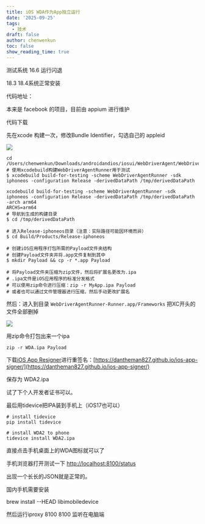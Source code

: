 ```yaml
---
title: iOS WDA作为App独立运行
date: '2025-09-25'
tags:
  - 技术
draft: false
author: chenwenkun
toc: false
show_reading_time: true
---
```

测试系统 16.6 运行闪退

18.3 18.4系统正常安装

代码地址：

本来是 facebook 的项目，目前由 appium 进行维护

代码下载

先在xcode 构建一次，修改Bundle Identifier，勾选自己的 appleid

![](https://prod-files-secure.s3.us-west-2.amazonaws.com/c205fb54-92b2-4987-8be3-972b67d27acc/cb756a73-27bc-4b0d-951a-858df3344b59/image.png?X-Amz-Algorithm=AWS4-HMAC-SHA256&X-Amz-Content-Sha256=UNSIGNED-PAYLOAD&X-Amz-Credential=ASIAZI2LB466QTOK2ERX%2F20251004%2Fus-west-2%2Fs3%2Faws4_request&X-Amz-Date=20251004T181303Z&X-Amz-Expires=3600&X-Amz-Security-Token=IQoJb3JpZ2luX2VjEMn%2F%2F%2F%2F%2F%2F%2F%2F%2F%2FwEaCXVzLXdlc3QtMiJIMEYCIQCJiDIZpWIzCqqzvKbasUjCzl%2FpQrq7dvD3csysKKp1ZwIhAL458Gx5iH22qN%2BRerXdkVpJe1gdGA5z110nX58erjFwKv8DCGIQABoMNjM3NDIzMTgzODA1IgyZou47nI%2BK%2BIKKimwq3AN%2F6Q597M6HJNiLmwhU5DwRiYq17%2FonHFVJ4NWHweRYLmLDFG%2BudsGHOhGld8MxFfOZ%2BaQwMsrYFgrqtDQ9qHRHe4CN2Tuv%2FPLI4GR2uVpe3l78QxCS74bhZLK37OBkU2dA66em1EVO5%2BXTzftTi6e7kALuAdTv5MSUVESkbVaRBLiBXD2wPnGIGxBG1%2FNZ2kflHD77Bkle%2BZT9jnlOW9jjP%2FpNGpPqCBenrI3%2FkIcVHw7K156qilZvGWZ92erSCOzy24SSrh%2FQTgkqvjnOW7S76eWiVH5gEXLjvbPdrjuMP01INralXXL%2FNHwSHv0BNcoCybuNCKdbHDIizzhkrnRu9kac7y5GDlMmZRVqD4U7DjdYbicyN%2BWI38TjNWEvVY%2Bh4zSLSxNjUHCuixMHAa%2BYGLdX01RLIkTvxTzbqSkL8EEzs5MpQd1XaiII0oI6GoolhjlyQfgc3OmREUko%2B2nGFKKoLdlKnsGHekcyheL7gLI64FlpbSjv7DhPdVtflOfb0VUZ47O1fpxduZpoAlvVw%2Fc9LUATmxm58R4SLbtrDYCY6I9f0a6yDGtp0L0dx0DpNh4BofL71Rvb5ci6RArO%2BEXXD%2BK0%2BfxBQ5LdzEPsV8EjpkqLnerB3H4frTDjooXHBjqkARqrwRD1x5oSUP81PZmdH2VWPUkHgGrIdQXllGvYyshsIpCrben2GZS3YaumGQ1cPCSeXb1hMZaspf%2BUiBrLkYENPa1543TltrYpnJFnEuBQCELH36SZtNDFgyKANAn8vlVzHDvBbngwqcXHAGdTxk7ayHT1uRUwUJ1eDsXMp4Dap%2BeHEs8KBL50i9RxQ%2FQecnLai%2FISEW680aZxcCx62FxR%2FFKy&X-Amz-Signature=1c1a9d090b9bc5ac83ca7378389d934d2ad29ce22a282d61f0cd7a33683e1e6c&X-Amz-SignedHeaders=host&x-amz-checksum-mode=ENABLED&x-id=GetObject)

```shell
cd /Users/chenwenkun/Downloads/androidandios/iosui/WebDriverAgent/WebDriverAgent
# 使用xcodebuild构建WebDriverAgentRunner用于测试
$ xcodebuild build-for-testing -scheme WebDriverAgentRunner -sdk iphoneos -configuration Release -derivedDataPath /tmp/derivedDataPath

xcodebuild build-for-testing -scheme WebDriverAgentRunner -sdk iphoneos -configuration Release -derivedDataPath /tmp/derivedDataPath -arch arm64
ARCHS=arm64
# 导航到生成的构建目录
$ cd /tmp/derivedDataPath

# 进入Release-iphoneos目录（注意：实际路径可能因环境而异）
$ cd Build/Products/Release-iphoneos

# 创建iOS应用程序打包所需的Payload文件夹结构
# 创建Payload文件夹并将.app文件复制到其中
$ mkdir Payload && cp -r *.app Payload

# 将Payload文件夹压缩为zip文件，然后将扩展名更改为.ipa
# .ipa文件是iOS应用程序的标准分发格式
# 可以使用zip命令进行压缩：zip -r MyApp.ipa Payload
# 或者也可以通过文件管理器进行压缩，然后手动更改扩展名
```

然后：进入到目录 `WebDriverAgentRunner-Runner.app/Frameworks` 把XC开头的文件全部删掉

![](https://prod-files-secure.s3.us-west-2.amazonaws.com/c205fb54-92b2-4987-8be3-972b67d27acc/358b8d2b-1bfe-4fb9-beb5-83e1de5f201e/image.png?X-Amz-Algorithm=AWS4-HMAC-SHA256&X-Amz-Content-Sha256=UNSIGNED-PAYLOAD&X-Amz-Credential=ASIAZI2LB466QTOK2ERX%2F20251004%2Fus-west-2%2Fs3%2Faws4_request&X-Amz-Date=20251004T181303Z&X-Amz-Expires=3600&X-Amz-Security-Token=IQoJb3JpZ2luX2VjEMn%2F%2F%2F%2F%2F%2F%2F%2F%2F%2FwEaCXVzLXdlc3QtMiJIMEYCIQCJiDIZpWIzCqqzvKbasUjCzl%2FpQrq7dvD3csysKKp1ZwIhAL458Gx5iH22qN%2BRerXdkVpJe1gdGA5z110nX58erjFwKv8DCGIQABoMNjM3NDIzMTgzODA1IgyZou47nI%2BK%2BIKKimwq3AN%2F6Q597M6HJNiLmwhU5DwRiYq17%2FonHFVJ4NWHweRYLmLDFG%2BudsGHOhGld8MxFfOZ%2BaQwMsrYFgrqtDQ9qHRHe4CN2Tuv%2FPLI4GR2uVpe3l78QxCS74bhZLK37OBkU2dA66em1EVO5%2BXTzftTi6e7kALuAdTv5MSUVESkbVaRBLiBXD2wPnGIGxBG1%2FNZ2kflHD77Bkle%2BZT9jnlOW9jjP%2FpNGpPqCBenrI3%2FkIcVHw7K156qilZvGWZ92erSCOzy24SSrh%2FQTgkqvjnOW7S76eWiVH5gEXLjvbPdrjuMP01INralXXL%2FNHwSHv0BNcoCybuNCKdbHDIizzhkrnRu9kac7y5GDlMmZRVqD4U7DjdYbicyN%2BWI38TjNWEvVY%2Bh4zSLSxNjUHCuixMHAa%2BYGLdX01RLIkTvxTzbqSkL8EEzs5MpQd1XaiII0oI6GoolhjlyQfgc3OmREUko%2B2nGFKKoLdlKnsGHekcyheL7gLI64FlpbSjv7DhPdVtflOfb0VUZ47O1fpxduZpoAlvVw%2Fc9LUATmxm58R4SLbtrDYCY6I9f0a6yDGtp0L0dx0DpNh4BofL71Rvb5ci6RArO%2BEXXD%2BK0%2BfxBQ5LdzEPsV8EjpkqLnerB3H4frTDjooXHBjqkARqrwRD1x5oSUP81PZmdH2VWPUkHgGrIdQXllGvYyshsIpCrben2GZS3YaumGQ1cPCSeXb1hMZaspf%2BUiBrLkYENPa1543TltrYpnJFnEuBQCELH36SZtNDFgyKANAn8vlVzHDvBbngwqcXHAGdTxk7ayHT1uRUwUJ1eDsXMp4Dap%2BeHEs8KBL50i9RxQ%2FQecnLai%2FISEW680aZxcCx62FxR%2FFKy&X-Amz-Signature=21387c957a340f9df7f086f119aa8c1ea07f0bac2a8047f63fd7e1b3b55ccf95&X-Amz-SignedHeaders=host&x-amz-checksum-mode=ENABLED&x-id=GetObject)

用zip命令打包出来一个ipa

```shell
zip -r WDA.ipa Payload
```

下载[iOS App Resigner](https://zhida.zhihu.com/search?content_id=237756070&content_type=Article&match_order=1&q=iOS%20App%20Resigner&zd_token=eyJhbGciOiJIUzI1NiIsInR5cCI6IkpXVCJ9.eyJpc3MiOiJ6aGlkYV9zZXJ2ZXIiLCJleHAiOjE3NDQzNTQ0ODAsInEiOiJpT1MgQXBwIFJlc2lnbmVyIiwiemhpZGFfc291cmNlIjoiZW50aXR5IiwiY29udGVudF9pZCI6MjM3NzU2MDcwLCJjb250ZW50X3R5cGUiOiJBcnRpY2xlIiwibWF0Y2hfb3JkZXIiOjEsInpkX3Rva2VuIjpudWxsfQ.XGwOKX0ujlvhojSuRT3SlA0sDFnQK-FxDJr60CX6YqU&zhida_source=entity)进行重签名：[https://dantheman827.github.io/ios-app-signer/](https://dantheman827.github.io/ios-app-signer/)

保存为 WDA2.ipa

试了下个人开发者证书可以。

最后用tidevice把IPA装到手机上（iOS17也可以）

```shell
# install tidevice
pip install tidevice

# install WDA2 to phone
tidevice install WDA2.ipa
```

直接点击手机桌面上的WDA图标就可以了

手机浏览器打开测试一下 [http://localhost:8100/status](http://localhost:8100/status)

出现一个长长的JSON就是正常的。

国内手机需要安装

brew install --HEAD libimobiledevice

然后运行iproxy 8100 8100 监听在电脑端
